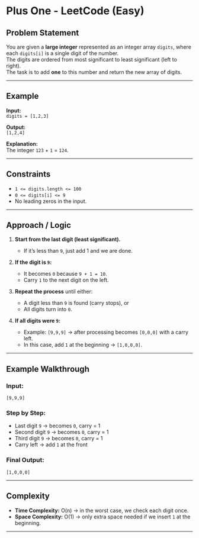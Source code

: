 # Plus One - LeetCode (Easy)

## Problem Statement
You are given a **large integer** represented as an integer array `digits`, where each `digits[i]` is a single digit of the number.  
The digits are ordered from most significant to least significant (left to right).  
The task is to add **one** to this number and return the new array of digits.

---

## Example
**Input:**  
`digits = [1,2,3]`  

**Output:**  
`[1,2,4]`  

**Explanation:**  
The integer `123` + `1` = `124`.

---

## Constraints
- `1 <= digits.length <= 100`  
- `0 <= digits[i] <= 9`  
- No leading zeros in the input.

---

## Approach / Logic

1. **Start from the last digit (least significant).**  
   - If it’s less than `9`, just add 1 and we are done.  

2. **If the digit is `9`:**  
   - It becomes `0` because `9 + 1 = 10`.  
   - Carry `1` to the next digit on the left.  

3. **Repeat the process** until either:  
   - A digit less than `9` is found (carry stops), or  
   - All digits turn into `0`.  

4. **If all digits were `9`:**  
   - Example: `[9,9,9]` → after processing becomes `[0,0,0]` with a carry left.  
   - In this case, add `1` at the beginning → `[1,0,0,0]`.

---

## Example Walkthrough

### Input:  
`[9,9,9]`

### Step by Step:  
- Last digit `9` → becomes `0`, carry = 1  
- Second digit `9` → becomes `0`, carry = 1  
- Third digit `9` → becomes `0`, carry = 1  
- Carry left → add `1` at the front  

### Final Output:  
`[1,0,0,0]`

---

## Complexity
- **Time Complexity:** O(n) → in the worst case, we check each digit once.  
- **Space Complexity:** O(1) → only extra space needed if we insert `1` at the beginning.  

---
